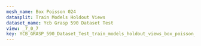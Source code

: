 ```yaml
---
mesh_name: Box Poisson 024
datasplit: Train Models Holdout Views
dataset_name: Ycb Grasp 590 Dataset Test
view: _7_0_7
key: YCB_GRASP_590_Dataset_Test_train_models_holdout_views_box_poisson_024__7_0_7
---
```

